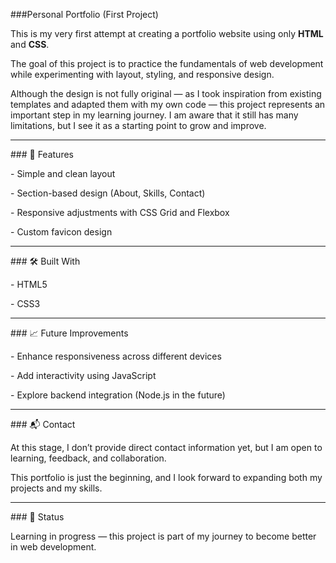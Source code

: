 \###Personal Portfolio (First Project)



This is my very first attempt at creating a portfolio website using only **HTML** and **CSS**.  

The goal of this project is to practice the fundamentals of web development while experimenting with layout, styling, and responsive design.



Although the design is not fully original — as I took inspiration from existing templates and adapted them with my own code — this project represents an important step in my learning journey. I am aware that it still has many limitations, but I see it as a starting point to grow and improve.



---



\### 🚀 Features

\- Simple and clean layout

\- Section-based design (About, Skills, Contact)

\- Responsive adjustments with CSS Grid and Flexbox

\- Custom favicon design



---



\### 🛠️ Built With

\- HTML5  

\- CSS3  



---



\### 📈 Future Improvements

\- Enhance responsiveness across different devices

\- Add interactivity using JavaScript

\- Explore backend integration (Node.js in the future)



---



\### 📬 Contact

At this stage, I don’t provide direct contact information yet, but I am open to learning, feedback, and collaboration.  

This portfolio is just the beginning, and I look forward to expanding both my projects and my skills.



---



\### 🌱 Status

Learning in progress — this project is part of my journey to become better in web development.



